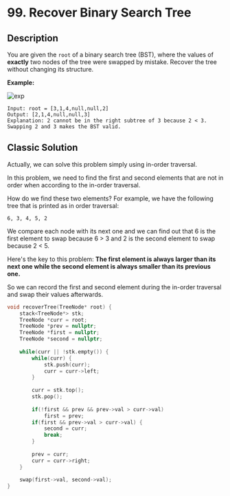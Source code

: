 # 99. Recover Binary Search Tree

## Description

You are given the `root` of a binary search tree (BST), where the values of **exactly** two nodes of the tree were swapped by mistake. Recover the tree without changing its structure.

**Example:**

![exp](https://assets.leetcode.com/uploads/2020/10/28/recover2.jpg)

```
Input: root = [3,1,4,null,null,2]
Output: [2,1,4,null,null,3]
Explanation: 2 cannot be in the right subtree of 3 because 2 < 3. Swapping 2 and 3 makes the BST valid.
```

## Classic Solution

Actually, we can solve this problem simply using in-order traversal.

In this problem, we need to find the first and second elements that are not in order when according to the in-order traversal.

How do we find these two elements? For example, we have the following tree that is printed as in order traversal:
```
6, 3, 4, 5, 2
```
We compare each node with its next one and we can find out that 6 is the first element to swap because 6 > 3 and 2 is the second element to swap because 2 < 5.

Here's the key to this problem: **The first element is always larger than its next one while the second element is always smaller than its previous one.**

So we can record the first and second element during the in-order traversal and swap their values afterwards.


```C++
void recoverTree(TreeNode* root) {
    stack<TreeNode*> stk;
    TreeNode *curr = root;
    TreeNode *prev = nullptr;
    TreeNode *first = nullptr;
    TreeNode *second = nullptr;
    
    while(curr || !stk.empty()) {
        while(curr) {
            stk.push(curr);
            curr = curr->left;
        }
        
        curr = stk.top();
        stk.pop();
        
        if(!first && prev && prev->val > curr->val)
            first = prev;
        if(first && prev->val > curr->val) {
            second = curr;
            break;
        }
        
        prev = curr;
        curr = curr->right;
    }
    
    swap(first->val, second->val);
}
```